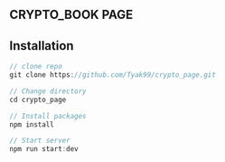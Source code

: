## CRYPTO_BOOK PAGE

## Installation

```js
// clone repo
git clone https://github.com/Tyak99/crypto_page.git

// Change directory
cd crypto_page

// Install packages
npm install

// Start server
npm run start:dev